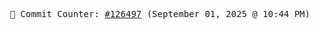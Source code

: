 <p align="center">
    <samp>
        📮 Commit Counter: <a href="https://github.com/Javascript-void0/Javascript-void0/commits/main">#126497</a> (September 01, 2025 @ 10:44 PM)
    </samp>
</p>